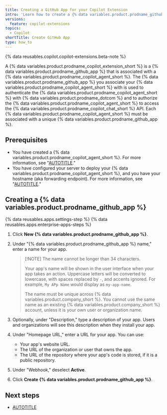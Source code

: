 ```yaml
---
title: Creating a GitHub App for your Copilot Extension
intro: 'Learn how to create a {% data variables.product.prodname_github_app %} for your {% data variables.product.prodname_copilot_extension_short %}.'
versions:
  feature: copilot-extensions
topics:
  - Copilot
shortTitle: Create GitHub App
type: how_to
---
```


{% data reusables.copilot.copilot-extensions.beta-note %}

A {% data variables.product.prodname_copilot_extension_short %} is a {% data variables.product.prodname_github_app %} that is associated with a {% data variables.product.prodname_copilot_agent_short %}. The {% data variables.product.prodname_github_app %} you associate your {% data variables.product.prodname_copilot_agent_short %} with is used to authenticate the {% data variables.product.prodname_copilot_agent_short %} with {% data variables.product.prodname_dotcom %} and to authorize the {% data variables.product.prodname_copilot_agent_short %} to access the {% data variables.product.prodname_copilot_chat_short %} API. Each {% data variables.product.prodname_copilot_agent_short %} must be associated with a unique {% data variables.product.prodname_github_app %}.

## Prerequisites

* You have created a {% data variables.product.prodname_copilot_agent_short %}. For more information, see "[AUTOTITLE](/copilot/building-copilot-extensions/building-a-copilot-agent-for-your-copilot-extension)."
* You have configured your server to deploy your {% data variables.product.prodname_copilot_agent_short %}, and you have your hostname (aka forwarding endpoint). For more information, see "[AUTOTITLE](/copilot/building-copilot-extensions/creating-a-copilot-extension/configuring-your-server-to-deploy-your-copilot-agent)."

## Creating a {% data variables.product.prodname_github_app %}

{% data reusables.apps.settings-step %}
{% data reusables.apps.enterprise-apps-steps %}
1. Click **New {% data variables.product.prodname_github_app %}**.
1. Under "{% data variables.product.prodname_github_app %} name," enter a name for your app.

    > [!NOTE] The name cannot be longer than 34 characters.
    >
    >Your app's name will be shown in the user interface when your app takes an action. Uppercase letters will be converted to lowercase, with spaces replaced by `-`, and accents ignored. For example, `My APp Näme` would display as `my-app-name`.
    >
    > The name must be unique across {% data variables.product.company_short %}. You cannot use the same name as an existing {% data variables.product.company_short %} account, unless it is your own user or organization name.

1. Optionally, under "Description," type a description of your app. Users and organizations will see this description when they install your app.
1. Under "Homepage URL," enter a URL for your app. You can use:
    * Your app's website URL.
    * The URL of the organization or user that owns the app.
    * The URL of the repository where your app's code is stored, if it is a public repository.
1. Under "Webhook," deselect **Active**.
1. Click **Create {% data variables.product.prodname_github_app %}**.

## Next steps

* [AUTOTITLE](/copilot/building-copilot-extensions/creating-a-copilot-extension/configuring-your-github-app-for-your-copilot-agent)
